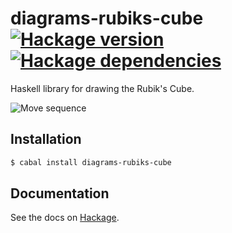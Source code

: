 # diagrams-rubiks-cube [![Hackage version][hackage-image]][hackage-url] [![Hackage dependencies][hackage-deps-image]][hackage-deps-url]

Haskell library for drawing the Rubik's Cube.

![Move sequence][moves-image]

## Installation

```bash
$ cabal install diagrams-rubiks-cube
```

## Documentation

See the docs on [Hackage][hackage-url].

[moves-image]: https://cdn.rawgit.com/timjb/diagrams-rubiks-cube/master/diagrams/src_Diagrams_RubiksCube_Draw_drawMovesExample.svg
[hackage-image]: https://img.shields.io/hackage/v/diagrams-rubiks-cube.svg?style=flat
[hackage-url]: http://hackage.haskell.org/package/diagrams-rubiks-cube
[hackage-deps-image]: https://img.shields.io/hackage-deps/v/diagrams-rubiks-cube.svg?style=flat
[hackage-deps-url]: http://packdeps.haskellers.com/feed?needle=diagrams-rubiks-cube
